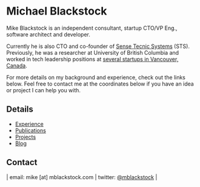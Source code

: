 # Michael Blackstock

Mike Blackstock is an independent consultant, startup CTO/VP Eng., software architect and developer.

Currently he is also CTO and co-founder of [Sense Tecnic Systems](http://www.sensetecnic.com) (STS).  Previously, he was a researcher at University of British Columbia and worked in tech leadership positions at [several startups in Vancouver, Canada](/experience).

For more details on my background and experience, check out the links below.  Feel free to contact me at the coordinates below if you have an idea or project I can help you with.

## Details

* [Experience](/experience)
* [Publications](/publications)
* [Projects](/projects)
* [Blog](/blog)

## Contact

| email: mike [at] mblackstock.com | twitter: [@mblackstock](https://twitter.com/mblackstock) |

